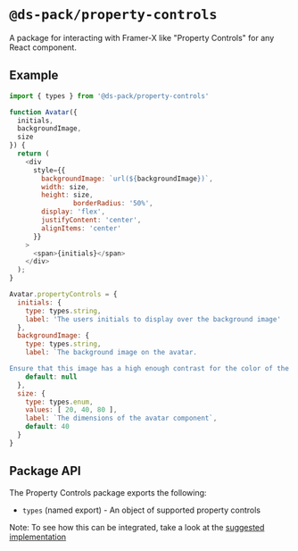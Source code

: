 # `@ds-pack/property-controls`

A package for interacting with Framer-X like "Property Controls" for any React
component.

## Example

```js
import { types } from '@ds-pack/property-controls'

function Avatar({
  initials,
  backgroundImage,
  size
}) {
  return (
    <div
      style={{
        backgroundImage: `url(${backgroundImage})`,
        width: size,
        height: size,
				borderRadius: '50%',
        display: 'flex',
        justifyContent: 'center',
        alignItems: 'center'
      }}
    >
      <span>{initials}</span>
    </div>
  );
}

Avatar.propertyControls = {
  initials: {
    type: types.string,
    label: 'The users initials to display over the background image'
  },
  backgroundImage: {
    type: types.string,
    label: `The background image on the avatar.

Ensure that this image has a high enough contrast for the color of the initials provided.`
    default: null
  },
  size: {
    type: types.enum,
    values: [ 20, 40, 80 ],
    label: `The dimensions of the avatar component`,
    default: 40
  }
}
```

## Package API

The Property Controls package exports the following:

- `types` (named export) - An object of supported property controls

Note: To see how this can be integrated, take a look at the
[suggested implementation](./suggested-implementation.md)
